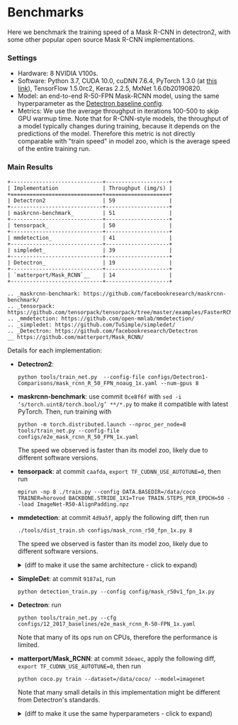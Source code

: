 
# Benchmarks

Here we benchmark the training speed of a Mask R-CNN in detectron2,
with some other popular open source Mask R-CNN implementations.


### Settings

* Hardware: 8 NVIDIA V100s.
* Software: Python 3.7, CUDA 10.0, cuDNN 7.6.4, PyTorch 1.3.0 (at
  [this link](https://download.pytorch.org/whl/nightly/cu100/torch-1.3.0%2Bcu100-cp37-cp37m-linux_x86_64.whl)),
  TensorFlow 1.5.0rc2, Keras 2.2.5, MxNet 1.6.0b20190820.
* Model: an end-to-end R-50-FPN Mask-RCNN model, using the same hyperparameter as the
	[Detectron baseline config](https://github.com/facebookresearch/Detectron/blob/master/configs/12_2017_baselines/e2e_mask_rcnn_R-50-FPN_1x.yaml).
* Metrics: We use the average throughput in iterations 100-500 to skip GPU warmup time.
	Note that for R-CNN-style models, the throughput of a model typically changes during training, because
	it depends on the predictions of the model. Therefore this metric is not directly comparable with
	"train speed" in model zoo, which is the average speed of the entire training run.


### Main Results

```eval_rst
+-----------------------------+--------------------+
| Implementation              | Throughput (img/s) |
+=============================+====================+
| Detectron2                  | 59                 |
+-----------------------------+--------------------+
| maskrcnn-benchmark_         | 51                 |
+-----------------------------+--------------------+
| tensorpack_                 | 50                 |
+-----------------------------+--------------------+
| mmdetection_                | 41                 |
+-----------------------------+--------------------+
| simpledet_                  | 39                 |
+-----------------------------+--------------------+
| Detectron_                  | 19                 |
+-----------------------------+--------------------+
| `matterport/Mask_RCNN`__    | 14                 |
+-----------------------------+--------------------+

.. _maskrcnn-benchmark: https://github.com/facebookresearch/maskrcnn-benchmark/
.. _tensorpack: https://github.com/tensorpack/tensorpack/tree/master/examples/FasterRCNN
.. _mmdetection: https://github.com/open-mmlab/mmdetection/
.. _simpledet: https://github.com/TuSimple/simpledet/
.. _Detectron: https://github.com/facebookresearch/Detectron
__ https://github.com/matterport/Mask_RCNN/
```


Details for each implementation:

* __Detectron2__:
  ```
  python tools/train_net.py  --config-file configs/Detectron1-Comparisons/mask_rcnn_R_50_FPN_noaug_1x.yaml --num-gpus 8
  ```

* __maskrcnn-benchmark__: use commit `0ce8f6f` with `sed -i ‘s/torch.uint8/torch.bool/g’ **/*.py` to make it compatible with latest PyTorch.
  Then, run training with
  ```
  python -m torch.distributed.launch --nproc_per_node=8 tools/train_net.py --config-file configs/e2e_mask_rcnn_R_50_FPN_1x.yaml
  ```
  The speed we observed is faster than its model zoo, likely due to different software versions.

* __tensorpack__: at commit `caafda`, `export TF_CUDNN_USE_AUTOTUNE=0`, then run
  ```
  mpirun -np 8 ./train.py --config DATA.BASEDIR=/data/coco TRAINER=horovod BACKBONE.STRIDE_1X1=True TRAIN.STEPS_PER_EPOCH=50 --load ImageNet-R50-AlignPadding.npz
  ```

* __mmdetection__: at commit `4d9a5f`, apply the following diff, then run
	```
	./tools/dist_train.sh configs/mask_rcnn_r50_fpn_1x.py 8
	```

    The speed we observed is faster than its model zoo, likely due to different software versions.

	<details>
	<summary>
	(diff to make it use the same architecture - click to expand)
	</summary>
	```diff
	diff --git i/configs/mask_rcnn_r50_fpn_1x.py w/configs/mask_rcnn_r50_fpn_1x.py
	index 04f6d22..ed721f2 100644
	--- i/configs/mask_rcnn_r50_fpn_1x.py
	+++ w/configs/mask_rcnn_r50_fpn_1x.py
	@@ -1,14 +1,15 @@
	# model settings
	model = dict(
		type='MaskRCNN',
	-    pretrained='torchvision://resnet50',
	+    pretrained='open-mmlab://resnet50_caffe',
		backbone=dict(
			type='ResNet',
			depth=50,
			num_stages=4,
			out_indices=(0, 1, 2, 3),
			frozen_stages=1,
	-        style='pytorch'),
	+        norm_cfg=dict(type="BN", requires_grad=False),
	+        style='caffe'),
		neck=dict(
			type='FPN',
			in_channels=[256, 512, 1024, 2048],
	@@ -115,7 +116,7 @@ test_cfg = dict(
	dataset_type = 'CocoDataset'
	data_root = 'data/coco/'
	img_norm_cfg = dict(
	-    mean=[123.675, 116.28, 103.53], std=[58.395, 57.12, 57.375], to_rgb=True)
	+    mean=[123.675, 116.28, 103.53], std=[1.0, 1.0, 1.0], to_rgb=False)
	train_pipeline = [
		dict(type='LoadImageFromFile'),
		dict(type='LoadAnnotations', with_bbox=True, with_mask=True),
	```
	</details>

* __SimpleDet__: at commit `9187a1`, run
	```
	python detection_train.py --config config/mask_r50v1_fpn_1x.py
	```

* __Detectron__: run
  ```
  python tools/train_net.py --cfg configs/12_2017_baselines/e2e_mask_rcnn_R-50-FPN_1x.yaml
  ```
  Note that many of its ops run on CPUs, therefore the performance is limited.

* __matterport/Mask_RCNN__: at commit `3deaec`, apply the following diff, `export TF_CUDNN_USE_AUTOTUNE=0`, then run
	```
	python coco.py train --dataset=/data/coco/ --model=imagenet
	```
  Note that many small details in this implementation might be different
  from Detectron's standards.

	<details>
	<summary>
	(diff to make it use the same hyperparameters - click to expand)
	</summary>
	```diff
	diff --git i/mrcnn/model.py w/mrcnn/model.py
	index 62cb2b0..61d7779 100644
	--- i/mrcnn/model.py
	+++ w/mrcnn/model.py
	@@ -2367,8 +2367,8 @@ class MaskRCNN():
				epochs=epochs,
				steps_per_epoch=self.config.STEPS_PER_EPOCH,
				callbacks=callbacks,
	-            validation_data=val_generator,
	-            validation_steps=self.config.VALIDATION_STEPS,
	+            #validation_data=val_generator,
	+            #validation_steps=self.config.VALIDATION_STEPS,
				max_queue_size=100,
				workers=workers,
				use_multiprocessing=True,
	diff --git i/mrcnn/parallel_model.py w/mrcnn/parallel_model.py
	index d2bf53b..060172a 100644
	--- i/mrcnn/parallel_model.py
	+++ w/mrcnn/parallel_model.py
	@@ -32,6 +32,7 @@ class ParallelModel(KM.Model):
			keras_model: The Keras model to parallelize
			gpu_count: Number of GPUs. Must be > 1
			"""
	+        super().__init__()
			self.inner_model = keras_model
			self.gpu_count = gpu_count
			merged_outputs = self.make_parallel()
	diff --git i/samples/coco/coco.py w/samples/coco/coco.py
	index 5d172b5..239ed75 100644
	--- i/samples/coco/coco.py
	+++ w/samples/coco/coco.py
	@@ -81,7 +81,10 @@ class CocoConfig(Config):
		IMAGES_PER_GPU = 2

		# Uncomment to train on 8 GPUs (default is 1)
	-    # GPU_COUNT = 8
	+    GPU_COUNT = 8
	+    BACKBONE = "resnet50"
	+    STEPS_PER_EPOCH = 50
	+    TRAIN_ROIS_PER_IMAGE = 512

		# Number of classes (including background)
		NUM_CLASSES = 1 + 80  # COCO has 80 classes
	@@ -496,29 +499,10 @@ if __name__ == '__main__':
			# *** This training schedule is an example. Update to your needs ***

			# Training - Stage 1
	-        print("Training network heads")
			model.train(dataset_train, dataset_val,
						learning_rate=config.LEARNING_RATE,
						epochs=40,
	-                    layers='heads',
	-                    augmentation=augmentation)
	-
	-        # Training - Stage 2
	-        # Finetune layers from ResNet stage 4 and up
	-        print("Fine tune Resnet stage 4 and up")
	-        model.train(dataset_train, dataset_val,
	-                    learning_rate=config.LEARNING_RATE,
	-                    epochs=120,
	-                    layers='4+',
	-                    augmentation=augmentation)
	-
	-        # Training - Stage 3
	-        # Fine tune all layers
	-        print("Fine tune all layers")
	-        model.train(dataset_train, dataset_val,
	-                    learning_rate=config.LEARNING_RATE / 10,
	-                    epochs=160,
	-                    layers='all',
	+                    layers='3+',
						augmentation=augmentation)

		elif args.command == "evaluate":
	```
	</details>
